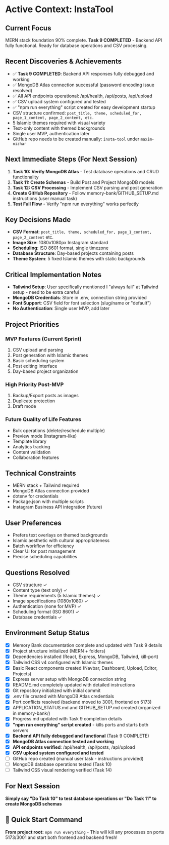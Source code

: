 # Active Context: InstaTool

## Current Focus
MERN stack foundation 90% complete. **Task 9 COMPLETED** - Backend API fully functional. Ready for database operations and CSV processing.

## Recent Discoveries & Achievements
- ✅ **Task 9 COMPLETED**: Backend API responses fully debugged and working
- ✅ MongoDB Atlas connection successful (password encoding issue resolved)
- ✅ All API endpoints operational: /api/health, /api/posts, /api/upload
- ✅ CSV upload system configured and tested
- ✅ "npm run everything" script created for easy development startup
- CSV structure confirmed: `post_title, theme, scheduled_for, page_1_content, page_2_content, etc.`
- 5 Islamic themes required with visual variety
- Text-only content with themed backgrounds
- Single user MVP, authentication later
- GitHub repo needs to be created manually: `insta-tool` under `maxim-nizhar`

## Next Immediate Steps (For Next Session)
1. **Task 10: Verify MongoDB Atlas** - Test database operations and CRUD functionality
2. **Task 11: Create Schemas** - Build Post and Project MongoDB models  
3. **Task 12: CSV Processing** - Implement CSV parsing and post generation
4. **Create GitHub Repository** - Follow memory-bank/GITHUB_SETUP.md instructions (user manual task)
5. **Test Full Flow** - Verify "npm run everything" works perfectly

## Key Decisions Made
- **CSV Format**: `post_title, theme, scheduled_for, page_1_content, page_2_content` etc.
- **Image Size**: 1080x1080px Instagram standard
- **Scheduling**: ISO 8601 format, single timezone
- **Database Structure**: Day-based projects containing posts
- **Theme System**: 5 fixed Islamic themes with static backgrounds

## Critical Implementation Notes
- **Tailwind Setup**: User specifically mentioned I "always fail" at Tailwind setup - need to be extra careful
- **MongoDB Credentials**: Store in .env, connection string provided
- **Font Support**: CSV field for font selection (slug/name or "default")
- **No Authentication**: Single user MVP, add later

## Project Priorities

### MVP Features (Current Sprint)
1. CSV upload and parsing
2. Post generation with Islamic themes  
3. Basic scheduling system
4. Post editing interface
5. Day-based project organization

### High Priority Post-MVP
1. Backup/Export posts as images
2. Duplicate protection
3. Draft mode

### Future Quality of Life Features
- Bulk operations (delete/reschedule multiple)
- Preview mode (Instagram-like)
- Template library
- Analytics tracking
- Content validation
- Collaboration features

## Technical Constraints
- MERN stack + Tailwind required
- MongoDB Atlas connection provided
- dotenv for credentials
- Package.json with multiple scripts
- Instagram Business API integration (future)

## User Preferences
- Prefers text overlays on themed backgrounds
- Islamic aesthetic with cultural appropriateness
- Batch workflow for efficiency
- Clear UI for post management
- Precise scheduling capabilities

## Questions Resolved
- CSV structure ✓
- Content type (text only) ✓  
- Theme requirements (5 Islamic themes) ✓
- Image specifications (1080x1080) ✓
- Authentication (none for MVP) ✓
- Scheduling format (ISO 8601) ✓
- Database credentials ✓

## Environment Setup Status
- [x] Memory Bank documentation complete and updated with Task 9 details
- [x] Project structure initialized (MERN + folders)  
- [x] Dependencies installed (React, Express, MongoDB, Tailwind, kill-port)
- [x] Tailwind CSS v4 configured with Islamic themes
- [x] Basic React components created (Navbar, Dashboard, Upload, Editor, Projects)
- [x] Express server setup with MongoDB connection string
- [x] README.md completely updated with detailed instructions
- [x] Git repository initialized with initial commit
- [x] .env file created with MongoDB Atlas credentials
- [x] Port conflicts resolved (backend moved to 3001, frontend on 5173)
- [x] APPLICATION_STATUS.md and GITHUB_SETUP.md created (organized in memory-bank/)
- [x] Progress.md updated with Task 9 completion details
- [x] **"npm run everything" script created** - kills ports and starts both servers
- [x] **Backend API fully debugged and functional** (Task 9 COMPLETE)
- [x] **MongoDB Atlas connection tested and working**
- [x] **API endpoints verified**: /api/health, /api/posts, /api/upload
- [x] **CSV upload system configured and tested**
- [ ] GitHub repo created (manual user task - instructions provided)
- [ ] MongoDB database operations tested (Task 10)
- [ ] Tailwind CSS visual rendering verified (Task 14)

## For Next Session
**Simply say "Do Task 10" to test database operations or "Do Task 11" to create MongoDB schemas**

## 🚀 Quick Start Command
**From project root:** `npm run everything` - This will kill any processes on ports 5173/3001 and start both frontend and backend fresh!